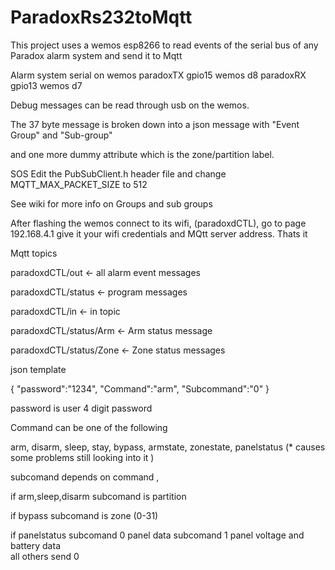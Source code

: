 # ParadoxRs232toMqtt
This project uses a wemos esp8266 to read events of the serial bus of any Paradox alarm system and send it to Mqtt

  Alarm system serial on wemos 
  paradoxTX gpio15 wemos d8 
  paradoxRX gpio13 wemos d7
	
  Debug messages can be read through usb on the wemos.
        
        
The 37 byte message is broken down into a json message with "Event Group" and "Sub-group" 

and one more dummy attribute which is the zone/partition label.

SOS Edit the PubSubClient.h header file and change MQTT_MAX_PACKET_SIZE to 512

See wiki for more info on Groups and sub groups 

After flashing the wemos connect to its wifi, (paradoxdCTL), go to page 192.168.4.1 give it your wifi credentials and MQtt server address. Thats it  

Mqtt topics 

paradoxdCTL/out           <- all alarm event messages

paradoxdCTL/status       <- program messages

paradoxdCTL/in           <- in topic 

paradoxdCTL/status/Arm   <- Arm status message

paradoxdCTL/status/Zone  <- Zone status messages



json template 


{
 "password":"1234",
 "Command":"arm",
 "Subcommand":"0"
}

password is user 4 digit password

Command can be one of the following 

  arm,
  disarm,
  sleep,
  stay,
  bypass,
  armstate,
  zonestate,
  panelstatus (* causes some problems still looking into it )
	
  
  subcomand depends on command ,
	
  if arm,sleep,disarm subcomand is partition
	
  if bypass subcomand is zone (0-31) 
  
  if panelstatus subcomand 0 panel data 
  		 subcomand 1 panel voltage and battery data 	
  all others send 0
  
